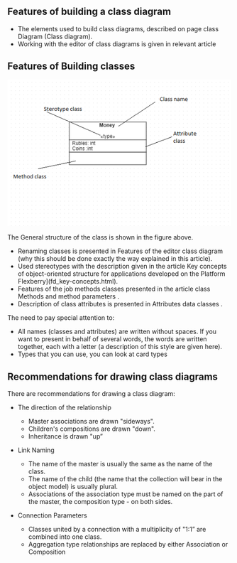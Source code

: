 ## Features of building a class diagram

* The elements used to build class diagrams, described on page class Diagram (Class diagram).
* Working with the editor of class diagrams is given in relevant article

## Features of Building classes
![](/Diagrams/structure-of-class.png) 

The General structure of the class is shown in the figure above.

* Renaming classes is presented in Features of the editor class diagram (why this should be done exactly the way explained in this article).
* Used stereotypes with the description given in the article Key concepts of object-oriented structure for applications developed on the Platform Flexberry](fd_key-concepts.html).
* Features of the job methods classes presented in the article class Methods and method parameters .
* Description of class attributes is presented in Attributes data classes .

The need to pay special attention to:

* All names (classes and attributes) are written without spaces. If you want to present in behalf of several words, the words are written together, each with a letter (a description of this style are given here).
* Types that you can use, you can look at card types

## Recommendations for drawing class diagrams
There are recommendations for drawing a class diagram:

* The direction of the relationship 
    * Master associations are drawn "sideways". 
    * Children's compositions are drawn "down".
    * Inheritance is drawn "up” 


* Link Naming 
    * The name of the master is usually the same as the name of the class.
    * The name of the child (the name that the collection will bear in the object model) is usually plural.
    * Associations of the association type must be named on the part of the master, the composition type - on both sides.

* Connection Parameters
    * Classes united by a connection with a multiplicity of "1:1” are combined into one class.
    * Aggregation type relationships are replaced by either Association or Composition




